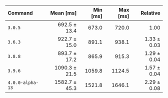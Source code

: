 | Command | Mean [ms] | Min [ms] | Max [ms] | Relative |
|:---|---:|---:|---:|---:|
| `3.0.5` | 692.5 ± 13.4 | 673.0 | 720.0 | 1.00 |
| `3.6.3` | 922.7 ± 15.0 | 891.1 | 938.1 | 1.33 ± 0.03 |
| `3.8.8` | 893.7 ± 17.2 | 865.9 | 915.3 | 1.29 ± 0.04 |
| `3.9.6` | 1090.3 ± 21.5 | 1059.8 | 1124.5 | 1.57 ± 0.04 |
| `4.0.0-alpha-13` | 1582.7 ± 45.3 | 1521.8 | 1646.1 | 2.29 ± 0.08 |
